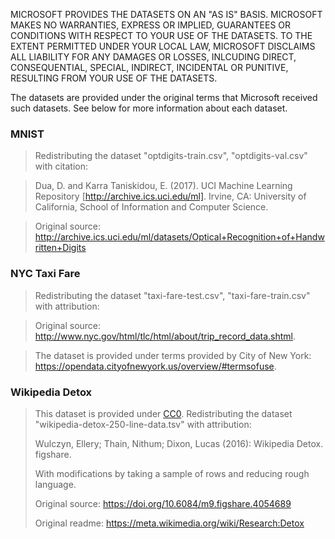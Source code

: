 MICROSOFT PROVIDES THE DATASETS ON AN "AS IS" BASIS. MICROSOFT MAKES NO WARRANTIES, EXPRESS OR IMPLIED, GUARANTEES OR CONDITIONS WITH RESPECT TO YOUR USE OF THE DATASETS. TO THE EXTENT PERMITTED UNDER YOUR LOCAL LAW, MICROSOFT DISCLAIMS ALL LIABILITY FOR ANY DAMAGES OR LOSSES, INLCUDING DIRECT, CONSEQUENTIAL, SPECIAL, INDIRECT, INCIDENTAL OR PUNITIVE, RESULTING FROM YOUR USE OF THE DATASETS.

The datasets are provided under the original terms that Microsoft received such datasets. See below for more information about each dataset.

### MNIST

> Redistributing the dataset "optdigits-train.csv", "optdigits-val.csv" with citation:

> Dua, D. and Karra Taniskidou, E. (2017). UCI Machine Learning Repository [http://archive.ics.uci.edu/ml]. Irvine, CA: University of California, School of Information and Computer Science. 

> Original source: http://archive.ics.uci.edu/ml/datasets/Optical+Recognition+of+Handwritten+Digits

### NYC Taxi Fare

> Redistributing the dataset "taxi-fare-test.csv", "taxi-fare-train.csv" with attribution:

> Original source: http://www.nyc.gov/html/tlc/html/about/trip_record_data.shtml.

> The dataset is provided under terms provided by City of New York: https://opendata.cityofnewyork.us/overview/#termsofuse.

### Wikipedia Detox

>This dataset is provided under [CC0](https://creativecommons.org/share-your-work/public-domain/cc0/). Redistributing the dataset "wikipedia-detox-250-line-data.tsv" with attribution:
>
> Wulczyn, Ellery; Thain, Nithum; Dixon, Lucas (2016): Wikipedia Detox. figshare.
>
>With modifications by taking a sample of rows and reducing rough language.
>
>Original source: https://doi.org/10.6084/m9.figshare.4054689
>
>Original readme: https://meta.wikimedia.org/wiki/Research:Detox